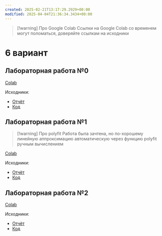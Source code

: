 ```yaml
---
created: 2025-02-21T13:17:29.2929+00:00
modified: 2025-04-04T21:36:34.3434+00:00
---
```

> [!warning] Про Google Colab
> Ссылки на Google Colab со временем могут поломаться, доверяйте ссылкам на исходники

# 6 вариант
## Лабораторная работа №0
[Colab](https://colab.research.google.com/drive/1yXTqYejG2YmESll1lkrNadKg324hJWU_?usp=sharing)

Исходники:
- [Отчёт](https://github.com/IAmProgrammist/lab_materials/tree/main/%D0%90%D0%BD%D0%B0%D0%BB%D0%B8%D0%B7%20%D0%B4%D0%B0%D0%BD%D0%BD%D1%8B%D1%85/0)
- [Код](https://github.com/IAmProgrammist/data_analysis/blob/main/lab0.ipynb)

## Лабораторная работа №1

> [!warning] Про polyfit
> Работа была зачтена, но по-хорошему линейную аппроксимацию автоматическую через функцию polyfit ручным вычислением

[Colab](https://colab.research.google.com/drive/1HO2Oa0A1-bwEB1Hzd7CvajL_8XA7pS0v?usp=sharing)

Исходники:
- [Отчёт](https://github.com/IAmProgrammist/lab_materials/tree/main/%D0%90%D0%BD%D0%B0%D0%BB%D0%B8%D0%B7%20%D0%B4%D0%B0%D0%BD%D0%BD%D1%8B%D1%85/1)
- [Код](https://github.com/IAmProgrammist/data_analysis/blob/main/lab1)

## Лабораторная работа №2
[Colab](https://colab.research.google.com/drive/1eASth60koXtbMfqIR5Ib6YNiDiXQFLpU?usp=sharing)

Исходники:
- [Отчёт](https://github.com/IAmProgrammist/lab_materials/tree/main/%D0%90%D0%BD%D0%B0%D0%BB%D0%B8%D0%B7%20%D0%B4%D0%B0%D0%BD%D0%BD%D1%8B%D1%85/2)
- [Код](https://github.com/IAmProgrammist/data_analysis/blob/main/lab2)
